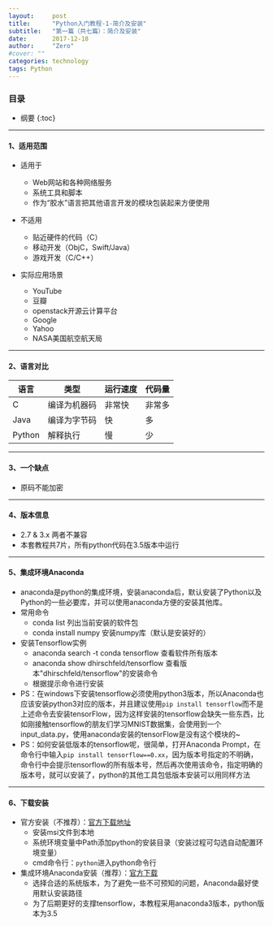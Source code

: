 ```yaml
---
layout:     post
title:      "Python入门教程-1-简介及安装"
subtitle:   "第一篇（共七篇）：简介及安装"
date:       2017-12-18
author:     "Zero"
#cover: ""
categories: technology
tags: Python
---
```


### 目录

* 纲要
{:toc}

---

#### 1、适用范围

- 适用于
  - Web网站和各种网络服务
  - 系统工具和脚本
  - 作为“胶水”语言把其他语言开发的模块包装起来方便使用

- 不适用
  - 贴近硬件的代码（C）
  - 移动开发（ObjC，Swift/Java）
  - 游戏开发（C/C++）

- 实际应用场景
  - YouTube
  - 豆瓣
  - openstack开源云计算平台
  - Google
  - Yahoo
  - NASA美国航空航天局

---

#### 2、语言对比

|语言|类型|运行速度|代码量|
|----|---|-------|------|
|C|编译为机器码|非常快|非常多|
|Java|编译为字节码|快|多|
|Python|解释执行|慢|少|

---

#### 3、一个缺点

- 原码不能加密

---

#### 4、版本信息

- 2.7 & 3.x 两者不兼容
- 本套教程共7片，所有python代码在3.5版本中运行

---

#### 5、集成环境Anaconda

- anaconda是python的集成环境，安装anaconda后，默认安装了Python以及Python的一些必要库，并可以使用anaconda方便的安装其他库。
- 常用命令
  - conda list 列出当前安装的软件包
  - conda install numpy 安装numpy库（默认是安装好的）
- 安装Tensorflow实例
  - anaconda search -t conda tensorflow 查看软件所有版本
  - anaconda show dhirschfeld/tensorflow 查看版本"dhirschfeld/tensorflow"的安装命令
  - 根据提示命令进行安装
- PS：在windows下安装tensorflow必须使用python3版本，所以Anaconda也应该安装python3对应的版本，并且建议使用`pip install tensorflow`而不是上述命令去安装tensorFlow，因为这样安装的tensorflow会缺失一些东西，比如刚接触tensorflow的朋友们学习MNIST数据集，会使用到一个input_data.py，使用anaconda安装的tensorFlow是没有这个模块的~
- PS：如何安装低版本的tensorflow呢，很简单，打开Anaconda Prompt，在命令行中输入`pip install tensorflow==0.xx`，因为版本号指定的不明确，命令行中会提示tensorflow的所有版本号，然后再次使用该命令，指定明确的版本号，就可以安装了，python的其他工具包低版本安装可以用同样方法

---

#### 6、下载安装

- 官方安装（不推荐）：[官方下载地址](https://www.python.org/)
  - 安装msi文件到本地
  - 系统环境变量中Path添加python的安装目录（安装过程可勾选自动配置环境变量）
  - cmd命令行：`python`进入python命令行
- 集成环境Anaconda安装（推荐）：[官方下载](https://www.anaconda.com/download/)
  - 选择合适的系统版本，为了避免一些不可预知的问题，Anaconda最好使用默认安装路径
  - 为了后期更好的支撑tensorflow，本教程采用anaconda3版本，python版本为3.5
